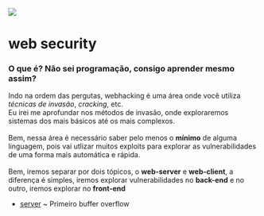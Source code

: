 <img src="https://i.imgur.com/EnKxyHw.png"></img>

# web security
### O que é? Não sei programação, consigo aprender mesmo assim?
Indo na ordem das pergutas, webhacking é uma área onde você utiliza *técnicas de invasão*, *cracking*, etc.<br>
Eu irei me aprofundar nos métodos de invasão, onde exploraremos sistemas dos mais básicos até os mais complexos.
<br><br>
Bem, nessa área é necessário saber pelo menos o **mínimo** de alguma linguagem, pois vai utlizar muitos exploits para explorar as vulnerabilidades de uma forma mais automática e rápida.
<br><br>
Bem, iremos separar por dois tópicos, o **web-server** e **web-client**, a diferença é simples, iremos explorar vulnerabilidades no **back-end** e no outro, iremos explorar no **front-end** 
* [server](bof/bof.md) ~ Primeiro buffer overflow<br>
